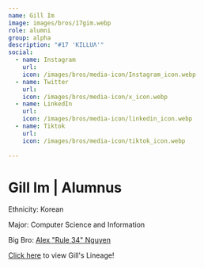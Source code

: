 ```yaml
---
name: Gill Im
image: images/bros/17gim.webp
role: alumni
group: alpha
description: "#17 'KILLUΛ'"
social: 
  - name: Instagram
    url: 
    icon: /images/bros/media-icon/Instagram_icon.webp
  - name: Twitter
    url:
    icon: /images/bros/media-icon/x_icon.webp
  - name: LinkedIn
    url: 
    icon: /images/bros/media-icon/linkedin_icon.webp
  - name: Tiktok
    url: 
    icon: /images/bros/media-icon/tiktok_icon.webp
            
---
```


# Gill Im | Alumnus
Ethnicity: Korean

Major: Computer Science and Information

Big Bro: [Alex "Rule 34" Nguyen](05anguyen)

[Click here](/ujis/) to view Gill's Lineage!
